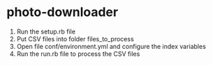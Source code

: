 # photo-downloader

1)	Run the setup.rb file
2)	Put CSV files into folder files_to_process
3) 	Open file conf/environment.yml and configure the index variables
4)	Run the run.rb file to process the CSV files